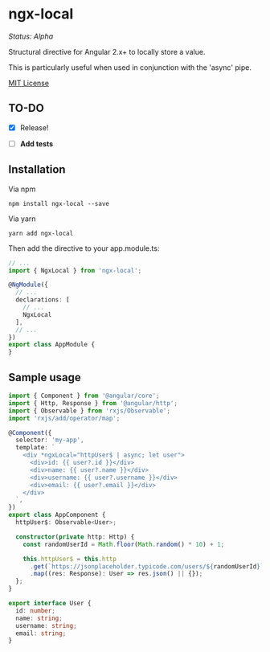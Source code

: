 # ngx-local
*Status: Alpha*

Structural directive for Angular 2.x+ to locally store a value.

This is particularly useful when used in conjunction with the 'async' pipe.

[MIT License](LICENSE.txt)

## TO-DO
- [x] Release!
- [ ] **Add tests**


## Installation

Via npm
```
npm install ngx-local --save
```

Via yarn
```
yarn add ngx-local
```

Then add the directive to your app.module.ts:

```ts
// ...
import { NgxLocal } from 'ngx-local';

@NgModule({
  // ...
  declarations: [
    // ...
    NgxLocal
  ],
  // ...
})
export class AppModule {
}
```

## Sample usage

```ts
import { Component } from '@angular/core';
import { Http, Response } from '@angular/http';
import { Observable } from 'rxjs/Observable';
import 'rxjs/add/operator/map';

@Component({
  selector: 'my-app',
  template: `
    <div *ngxLocal="httpUser$ | async; let user">
      <div>id: {{ user?.id }}</div>
      <div>name: {{ user?.name }}</div>
      <div>username: {{ user?.username }}</div>
      <div>email: {{ user?.email }}</div>
    </div>
  `,
})
export class AppComponent {
  httpUser$: Observable<User>;

  constructor(private http: Http) {
    const randomUserId = Math.floor(Math.random() * 10) + 1;

    this.httpUser$ = this.http
      .get(`https://jsonplaceholder.typicode.com/users/${randomUserId}`)
      .map((res: Response): User => res.json() || {});
  };
}

export interface User {
  id: number;
  name: string;
  username: string;
  email: string;
}
```

